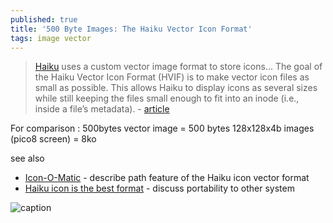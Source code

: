 ```yaml
---
published: true
title: '500 Byte Images: The Haiku Vector Icon Format'
tags: image vector
---
```

> [Haiku](https://www.haiku-os.org/) uses a custom vector image format to store icons... The goal of the Haiku Vector Icon Format (HVIF) is to make vector icon files as small as possible. This allows Haiku to display icons as several sizes while still keeping the files small enough to fit into an inode (i.e., inside a file’s metadata). - [article](http://blog.leahhanson.us/post/recursecenter2016/haiku_icons.html)

For comparison : 500bytes vector image =  500 bytes
128x128x4b images (pico8 screen)       = 8ko

see also
- [Icon-O-Matic](https://www.haiku-os.org/docs/userguide/en/applications/icon-o-matic.html) - describe path feature of the Haiku icon vector format
- [Haiku icon is the best format](https://discuss.haiku-os.org/t/haiku-icon-is-the-best-format/13480) - discuss portability to other system


![caption](http://blog.leahhanson.us/images/HVIF/BitmapVsVector.png)
